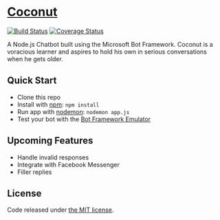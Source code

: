 # [Coconut](https://lyzs90.github.io/projects/)

[![Build Status](https://travis-ci.org/lyzs90/Coconut.svg?branch=master)](https://travis-ci.org/lyzs90/Coconut) [![Coverage Status](https://coveralls.io/repos/github/lyzs90/Coconut/badge.svg?branch=master)](https://coveralls.io/github/lyzs90/Coconut?branch=master)

A Node.js Chatbot built using the Microsoft Bot Framework. Coconut is a voracious learner and aspires to hold his own in serious conversations when he gets older.

## Quick Start

- Clone this repo
- Install with [npm](https://www.npmjs.com): `npm install`
- Run app with [nodemon](http://nodemon.io/): `nodemon app.js`
- Test your bot with the [Bot Framework Emulator](https://download.botframework.com/bf-v3/tools/emulator/publish.htm)
 
## Upcoming Features

- Handle invalid responses
- Integrate with Facebook Messenger
- Filler replies

## License

Code released under [the MIT license](https://github.com/lyzs90/Coconut/blob/master/LICENSE.txt).